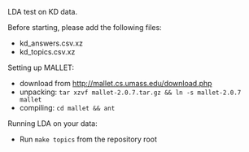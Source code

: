 LDA test on KD data.

Before starting, please add the following files:
* kd_answers.csv.xz
* kd_topics.csv.xz

Setting up MALLET:
* download from http://mallet.cs.umass.edu/download.php
* unpacking: `tar xzvf mallet-2.0.7.tar.gz && ln -s mallet-2.0.7 mallet`
* compiling: `cd mallet && ant`

Running LDA on your data:
* Run `make topics` from the repository root

